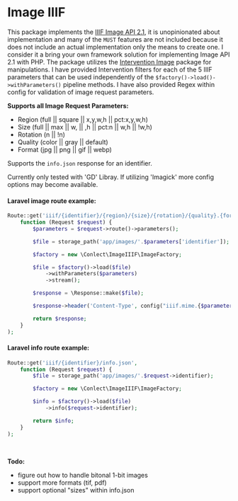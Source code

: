 # Image IIIF

This package implements the [IIIF Image API 2.1](http://iiif.io/api/image/2.1/), it is unopinionated about implementation and many of the `MUST` features are not included because it does not include an actual implementation only the means to create one. I consider it a bring your own framework solution for implementing Image API 2.1 with PHP. The package utilizes the [Intervention Image](http://image.intervention.io/) package for manipulations. I have provided Intervention filters for each of the 5 IIIF parameters that can be used independently of the `$factory()->load()->withParameters()` pipeline methods. I have also provided Regex within config for validation of image request parameters.

**Supports all Image Request Parameters:**
- Region (full || square || x,y,w,h || pct:x,y,w,h)
- Size (full || max || w, || ,h || pct:n || w,h || !w,h)
- Rotation (n || !n)
- Quality (color || gray || default)
- Format (jpg || png || gif || webp)

Supports the `info.json` response for an identifier.

Currently only tested with 'GD' Libray. If utilizing 'Imagick' more config options may become available.


#### Laravel image route example:

```php
Route::get('iiif/{identifier}/{region}/{size}/{rotation}/{quality}.{format}',
    function (Request $request) {
        $parameters = $request->route()->parameters();

        $file = storage_path('app/images/'.$parameters['identifier']);

        $factory = new \Conlect\ImageIIIF\ImageFactory;

        $file = $factory()->load($file)
            ->withParameters($parameters)
            ->stream();

        $response = \Response::make($file);

        $response->header('Content-Type', config("iiif.mime.{$parameters['format']}"));

        return $response;
    }
);

```

#### Laravel info route example:

```php
Route::get('iiif/{identifier}/info.json',
    function (Request $request) {
        $file = storage_path('app/images/'.$request->identifier);

        $factory = new \Conlect\ImageIIIF\ImageFactory;

        $info = $factory()->load($file)
            ->info($request->identifier);

        return $info;
    }
);
```

<br>

**Todo:**
- figure out how to handle bitonal 1-bit images
- support more formats (tif, pdf)
- support optional "sizes" within info.json
